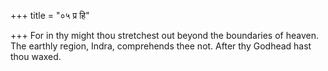 +++
title = "०५ प्र हि"

+++
For in thy might thou stretchest out beyond the boundaries of heaven.  
     The earthly region, Indra, comprehends thee not. After thy Godhead hast thou waxed.